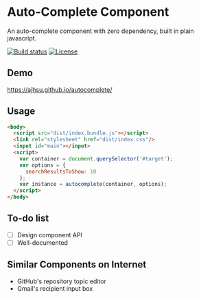# Auto-Complete Component

An auto-complete component with zero dependency, built in plain javascript.

[![Build status][travis-image]][travis-url]
[![License][license-image]][license-url]

## Demo
https://ajhsu.github.io/autocomplete/

## Usage
```html
<body>
  <script src="dist/index.bundle.js"></script>
  <link rel="stylesheet" href="dist/index.css"/>
  <input id="main"></input>
  <script>
    var container = document.querySelector('#target');
    var options = {
      searchResultsToShow: 10
    };
    var instance = autocomplete(container, options);  
  </script>
</body>
```

## To-do list
  - [ ] Design component API
  - [ ] Well-documented

## Similar Components on Internet
 * GitHub's repository topic editor
 * Gmail's recipient input box

[travis-image]: https://img.shields.io/travis/ajhsu/autocomplete.svg
[travis-url]: https://travis-ci.org/ajhsu/autocomplete
[license-image]: https://img.shields.io/github/license/ajhsu/autocomplete.svg
[license-url]: LICENSE